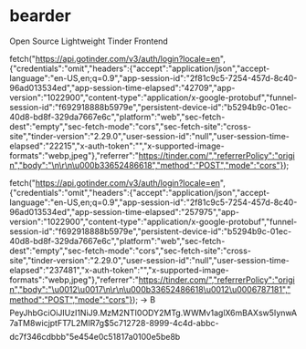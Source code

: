 # bearder
Open Source Lightweight Tinder Frontend

fetch("https://api.gotinder.com/v3/auth/login?locale=en", {"credentials":"omit","headers":{"accept":"application/json","accept-language":"en-US,en;q=0.9","app-session-id":"2f81c9c5-7254-457d-8c40-96ad013534ed","app-session-time-elapsed":"42709","app-version":"1022900","content-type":"application/x-google-protobuf","funnel-session-id":"f692918888b5979e","persistent-device-id":"b5294b9c-01ec-40d8-bd8f-329da7667e6c","platform":"web","sec-fetch-dest":"empty","sec-fetch-mode":"cors","sec-fetch-site":"cross-site","tinder-version":"2.29.0","user-session-id":"null","user-session-time-elapsed":"22215","x-auth-token":"","x-supported-image-formats":"webp,jpeg"},"referrer":"https://tinder.com/","referrerPolicy":"origin","body":"\n\r\n\u000b33652486618","method":"POST","mode":"cors"});

fetch("https://api.gotinder.com/v3/auth/login?locale=en", {"credentials":"omit","headers":{"accept":"application/json","accept-language":"en-US,en;q=0.9","app-session-id":"2f81c9c5-7254-457d-8c40-96ad013534ed","app-session-time-elapsed":"257975","app-version":"1022900","content-type":"application/x-google-protobuf","funnel-session-id":"f692918888b5979e","persistent-device-id":"b5294b9c-01ec-40d8-bd8f-329da7667e6c","platform":"web","sec-fetch-dest":"empty","sec-fetch-mode":"cors","sec-fetch-site":"cross-site","tinder-version":"2.29.0","user-session-id":"null","user-session-time-elapsed":"237481","x-auth-token":"","x-supported-image-formats":"webp,jpeg"},"referrer":"https://tinder.com/","referrerPolicy":"origin","body":"\u0012\u0017\n\r\n\u000b33652486618\u0012\u0006787181","method":"POST","mode":"cors"});
-> B
PeyJhbGciOiJIUzI1NiJ9.MzM2NTI0ODY2MTg.WWMv1aglX6mBAXsw5IynwA7aTM8wicjptFT7L2MIR7g$5c712728-8999-4c4d-abbc-dc7f346cdbbb"5e454e0c51817a0100e5be8b
